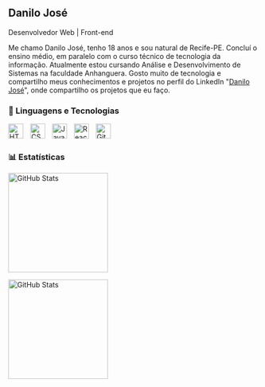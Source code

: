 <h2>Danilo José</h2>
<p>Desenvolvedor Web | Front-end</p>

<p>Me chamo Danilo José, tenho 18 anos e sou natural de Recife-PE. Concluí o ensino médio, em paralelo com o curso técnico de tecnologia da informação. Atualmente estou cursando Análise e Desenvolvimento de Sistemas na faculdade Anhanguera. Gosto muito de tecnologia e compartilho meus conhecimentos e projetos no perfil do LinkedIn "<a href="https://www.linkedin.com/in/danilo-dev2006/" target="_blank">Danilo José</a>", onde compartilho os projetos que eu faço.</p>

<h3>🤖 Linguagens e Tecnologias</h3>
<div style="display: inline-block;">
    <img 
        alt="HTML" 
        title="HTML" 
        width="30px" 
        style="padding-right: 10px;" 
        src="https://cdn.jsdelivr.net/gh/devicons/devicon@latest/icons/html5/html5-original.svg" 
    />
    <img 
        alt="CSS" 
        title="CSS" 
        width="30px" 
        style="padding-right: 10px;" 
        src="https://cdn.jsdelivr.net/gh/devicons/devicon@latest/icons/css3/css3-original.svg" 
    />
    <img 
        alt="JavaScript" 
        title="JavaScript" 
        width="30px" 
        style="padding-right: 10px;" 
        src="https://cdn.jsdelivr.net/gh/devicons/devicon@latest/icons/javascript/javascript-original.svg" 
    />
    <img 
        alt="React" 
        title="React" 
        width="30px" 
        style="padding-right: 10px;" 
        src="https://cdn.jsdelivr.net/gh/devicons/devicon@latest/icons/react/react-original.svg" 
    />
    <img 
        alt="Git" 
        title="Git" 
        width="30px" 
        style="padding-right: 10px;" 
        src="https://cdn.jsdelivr.net/gh/devicons/devicon/icons/git/git-original.svg" 
    />
</div>

<h3>📊 Estatísticas</h3>
<div style="display: block;">
    <img 
        alt="GitHub Stats" 
        height="200" 
        style="padding-right: 10px;" 
        src="https://github-readme-stats.vercel.app/api?username=DaniloPy-coder&show_icons=true&theme=tokyonight&include_all_commits=true&locale=pt-br" 
    />
    
<img 
        alt="GitHub Stats" 
        height="200" 
        style="padding-right: 10px;" 
        src="https://github-readme-stats.vercel.app/api/top-langs/?username=DaniloPy-coder&theme=tokyonight&layout=compact&custom_title=Tecnologias&langs_count=9" 
/>
</div>
